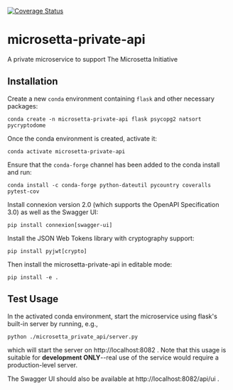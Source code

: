 [![Coverage Status](https://coveralls.io/repos/github/biocore/microsetta-private-api/badge.svg?branch=master)](https://coveralls.io/github/biocore/microsetta-private-api?branch=master)

# microsetta-private-api
A private microservice to support The Microsetta Initiative

## Installation
Create a new `conda` environment containing `flask` and other necessary packages:

`conda create -n microsetta-private-api flask psycopg2 natsort pycryptodome`

Once the conda environment is created, activate it:

`conda activate microsetta-private-api`

Ensure that the `conda-forge` channel has been added to the conda install and run:

`conda install -c conda-forge python-dateutil pycountry coveralls pytest-cov` 

Install connexion version 2.0 (which supports the OpenAPI Specification 3.0) as well as the Swagger UI:

`pip install connexion[swagger-ui]`

Install the JSON Web Tokens library with cryptography support:

`pip install pyjwt[crypto]`

Then install the microsetta-private-api in editable mode:

`pip install -e .`
 
## Test Usage

In the activated conda environment, start the microservice using flask's built-in server by running, e.g., 

`python ./microsetta_private_api/server.py`

which will start the server on http://localhost:8082 . Note that this usage is suitable for 
**development ONLY**--real use of the service would require a production-level server. 

The Swagger UI should also be available at http://localhost:8082/api/ui .

